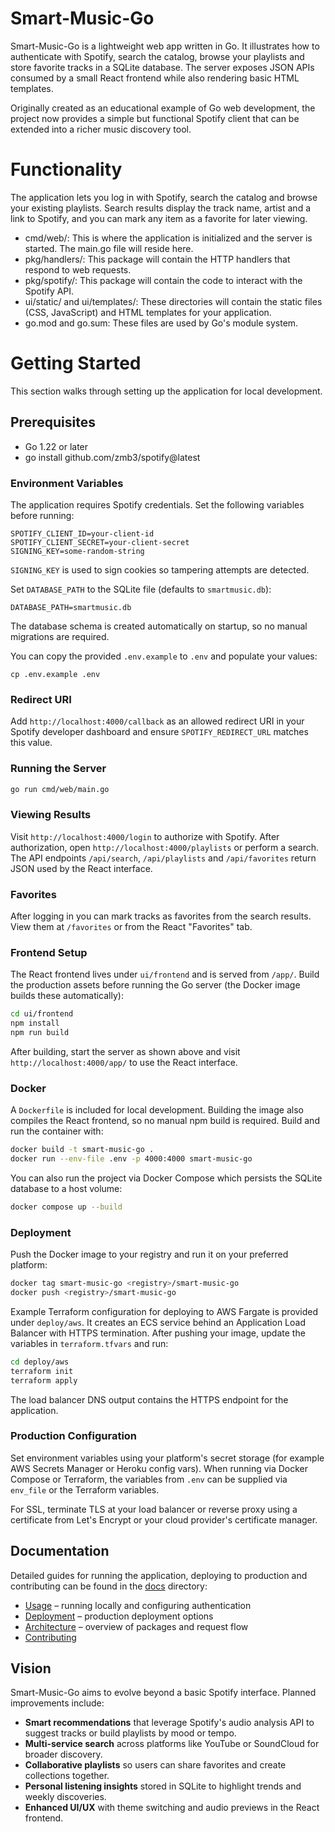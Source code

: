 # Smart-Music-Go

Smart-Music-Go is a lightweight web app written in Go. It illustrates how to authenticate with Spotify, search the catalog, browse your playlists and store favorite tracks in a SQLite database. The server exposes JSON APIs consumed by a small React frontend while also rendering basic HTML templates.

Originally created as an educational example of Go web development, the project now provides a simple but functional Spotify client that can be extended into a richer music discovery tool.

# Functionality
The application lets you log in with Spotify, search the catalog and browse your existing playlists. Search results display the track name, artist and a link to Spotify, and you can mark any item as a favorite for later viewing.

- cmd/web/: This is where the application is initialized and the server is started. The main.go file will reside here.
- pkg/handlers/: This package will contain the HTTP handlers that respond to web requests.
- pkg/spotify/: This package will contain the code to interact with the Spotify API.
- ui/static/ and ui/templates/: These directories will contain the static files (CSS, JavaScript) and HTML templates for your application.
- go.mod and go.sum: These files are used by Go's module system.

# Getting Started
This section walks through setting up the application for local development.

## Prerequisites
- Go 1.22 or later
- go install github.com/zmb3/spotify@latest


### Environment Variables
The application requires Spotify credentials. Set the following variables before running:

```
SPOTIFY_CLIENT_ID=your-client-id
SPOTIFY_CLIENT_SECRET=your-client-secret
SIGNING_KEY=some-random-string
```

`SIGNING_KEY` is used to sign cookies so tampering attempts are detected.

Set `DATABASE_PATH` to the SQLite file (defaults to `smartmusic.db`):

```
DATABASE_PATH=smartmusic.db
```
The database schema is created automatically on startup, so no manual migrations are required.

You can copy the provided `.env.example` to `.env` and populate your values:

```
cp .env.example .env
```

### Redirect URI
Add `http://localhost:4000/callback` as an allowed redirect URI in your Spotify
developer dashboard and ensure `SPOTIFY_REDIRECT_URL` matches this value.

### Running the Server

```bash
go run cmd/web/main.go
```

### Viewing Results
Visit `http://localhost:4000/login` to authorize with Spotify. After authorization, open `http://localhost:4000/playlists` or perform a search.
The API endpoints `/api/search`, `/api/playlists` and `/api/favorites` return JSON used by the React interface.

### Favorites
After logging in you can mark tracks as favorites from the search results. View them at `/favorites` or from the React "Favorites" tab.

### Frontend Setup

The React frontend lives under `ui/frontend` and is served from `/app/`.
Build the production assets before running the Go server (the Docker image
builds these automatically):

```bash
cd ui/frontend
npm install
npm run build
```

After building, start the server as shown above and visit
`http://localhost:4000/app/` to use the React interface.

### Docker
A `Dockerfile` is included for local development. Building the image also compiles
the React frontend, so no manual npm build is required. Build and run the container with:

```bash
docker build -t smart-music-go .
docker run --env-file .env -p 4000:4000 smart-music-go
```

You can also run the project via Docker Compose which persists the SQLite
database to a host volume:

```bash
docker compose up --build
```

### Deployment
Push the Docker image to your registry and run it on your preferred platform:

```bash
docker tag smart-music-go <registry>/smart-music-go
docker push <registry>/smart-music-go
```

Example Terraform configuration for deploying to AWS Fargate is provided under
`deploy/aws`. It creates an ECS service behind an Application Load Balancer with
HTTPS termination. After pushing your image, update the variables in
`terraform.tfvars` and run:

```bash
cd deploy/aws
terraform init
terraform apply
```

The load balancer DNS output contains the HTTPS endpoint for the application.

### Production Configuration
Set environment variables using your platform's secret storage (for example
AWS Secrets Manager or Heroku config vars). When running via Docker Compose or
Terraform, the variables from `.env` can be supplied via `env_file` or the
Terraform variables.


For SSL, terminate TLS at your load balancer or reverse proxy using a certificate
from Let's Encrypt or your cloud provider's certificate manager.

## Documentation
Detailed guides for running the application, deploying to production and
contributing can be found in the [docs](docs) directory:

- [Usage](docs/usage.md) – running locally and configuring authentication
- [Deployment](docs/deployment.md) – production deployment options
- [Architecture](docs/architecture.md) – overview of packages and request flow
- [Contributing](CONTRIBUTING.md)



## Vision
Smart-Music-Go aims to evolve beyond a basic Spotify interface. Planned improvements include:

- **Smart recommendations** that leverage Spotify's audio analysis API to suggest tracks or build playlists by mood or tempo.
- **Multi-service search** across platforms like YouTube or SoundCloud for broader discovery.
- **Collaborative playlists** so users can share favorites and create collections together.
- **Personal listening insights** stored in SQLite to highlight trends and weekly discoveries.
- **Enhanced UI/UX** with theme switching and audio previews in the React frontend.

